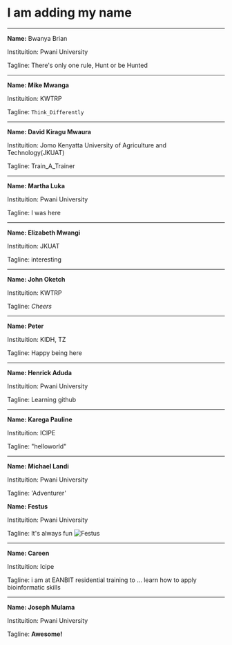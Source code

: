 # I am adding my name
---
**Name:** Bwanya Brian

Instituition: Pwani University 

Tagline: There's only one rule, Hunt or be Hunted

---
**Name: Mike Mwanga**

Instituition: KWTRP

Tagline: `Think_Differently`

---
**Name: David Kiragu Mwaura**

Instituition: Jomo Kenyatta University of Agriculture and Technology(JKUAT)

Tagline: Train_A_Trainer

---
**Name: Martha Luka**

Instituition: Pwani University

Tagline: I was here

---
**Name: Elizabeth Mwangi**

Instituition: JKUAT

Tagline: interesting

---
**Name: John Oketch** 

Instituition: KWTRP

Tagline: *Cheers*

---
**Name: Peter**

Instituition: KIDH, TZ

Tagline: Happy being here

---
**Name: Henrick Aduda**

Instituition: Pwani University

Tagline: Learning github

---
**Name: Karega Pauline**

Instituition: ICIPE

Tagline: "helloworld"

---
**Name: Michael Landi** 

Instituition: Pwani University 

Tagline: 'Adventurer'


**Name: Festus** 

Instituition: Pwani University

Tagline: It's always fun
![Festus](https://ideal.kemri-wellcome.org/wp-content/uploads/2017/09/DSC_0107.jpg)

---
**Name: Careen** 

Instituition: Icipe 

Tagline: i am at EANBIT residential training  to ... learn  how to apply bioinformatic skills 

---
**Name: Joseph Mulama**

Instituition: Pwani University 

Tagline: **Awesome!**

